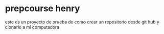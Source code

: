 # prepcourse henry 
este es un proyecto de prueba de como crear un repositorio desde git hub y clonarlo a mi computadora 
